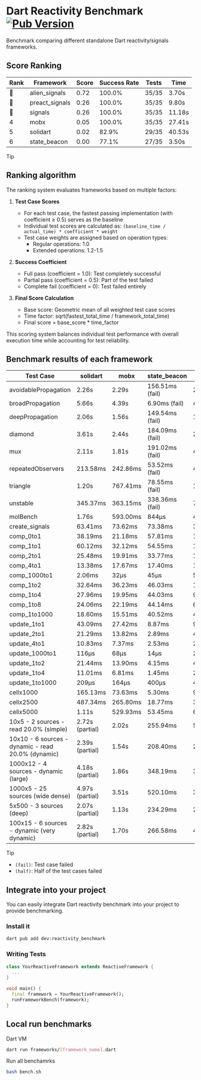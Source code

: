 # Dart Reactivity Benchmark [![Pub Version](https://img.shields.io/pub/v/reactivity_benchmark)](https://pub.dev/packages/reactivity_benchmark)

Benchmark comparing different standalone Dart reactivity/signals frameworks.

## Score Ranking

<!-- ranking start -->
| Rank | Framework | Score | Success Rate | Tests | Time |
|------|-----------|-------|--------------|-------|------|
| 🥇 | alien_signals | 0.72 | 100.0% | 35/35 | 3.70s |
| 🥈 | preact_signals | 0.26 | 100.0% | 35/35 | 9.80s |
| 🥉 | signals | 0.26 | 100.0% | 35/35 | 11.18s |
| 4 | mobx | 0.05 | 100.0% | 35/35 | 27.41s |
| 5 | solidart | 0.02 | 82.9% | 29/35 | 40.53s |
| 6 | state_beacon | 0.00 | 77.1% | 27/35 | 3.50s |

<!-- ranking end -->

> [!TIP]
> ## Ranking algorithm
>
> The ranking system evaluates frameworks based on multiple factors:
>
> 1. **Test Case Scores**
>    - For each test case, the fastest passing implementation (with coefficient ≥ 0.5) serves as the baseline
>    - Individual test scores are calculated as: `(baseline_time / actual_time) * coefficient * weight`
>    - Test case weights are assigned based on operation types:
>      - Regular operations: 1.0
>      - Extended operations: 1.2-1.5
>
> 2. **Success Coefficient**
>    - Full pass (coefficient = 1.0): Test completely successful
>    - Partial pass (coefficient = 0.5): Part of the test failed
>    - Complete fail (coefficient = 0): Test failed entirely
>
> 3. **Final Score Calculation**
>    - Base score: Geometric mean of all weighted test case scores
>    - Time factor: sqrt(fastest_total_time / framework_total_time)
>    - Final score = base_score * time_factor
>
> This scoring system balances individual test performance with overall execution time while accounting for test reliability.

## Benchmark results of each framework

<!-- test-case start -->
| Test Case | solidart | mobx | state_beacon | signals | alien_signals | preact_signals |
|---|---|---|---|---|---|---|
| avoidablePropagation | 2.26s | 2.29s | 156.51ms (fail) | 210.46ms | 188.18ms | 213.77ms |
| broadPropagation | 5.66s | 4.39s | 6.90ms (fail) | 454.36ms | 346.41ms | 456.89ms |
| deepPropagation | 2.06s | 1.56s | 149.54ms (fail) | 167.28ms | 126.14ms | 174.01ms |
| diamond | 3.61s | 2.44s | 184.09ms (fail) | 281.68ms | 236.49ms | 288.52ms |
| mux | 2.11s | 1.81s | 191.02ms (fail) | 410.34ms | 375.04ms | 386.92ms |
| repeatedObservers | 213.58ms | 242.86ms | 53.52ms (fail) | 44.95ms | 43.81ms | 40.94ms |
| triangle | 1.20s | 767.41ms | 78.55ms (fail) | 103.36ms | 84.82ms | 99.64ms |
| unstable | 345.37ms | 363.15ms | 338.36ms (fail) | 78.05ms | 60.87ms | 69.00ms |
| molBench | 1.76s | 593.00ms | 844μs | 486.03ms | 487.14ms | 483.57ms |
| create_signals | 63.41ms | 73.62ms | 73.38ms | 30.06ms | 20.96ms | 4.77ms |
| comp_0to1 | 38.19ms | 21.18ms | 57.81ms | 14.80ms | 5.04ms | 18.17ms |
| comp_1to1 | 60.12ms | 32.12ms | 54.55ms | 18.59ms | 11.34ms | 15.82ms |
| comp_2to1 | 25.48ms | 19.91ms | 33.77ms | 11.66ms | 14.58ms | 8.77ms |
| comp_4to1 | 13.38ms | 17.67ms | 17.40ms | 1.94ms | 1.74ms | 13.28ms |
| comp_1000to1 | 2.06ms | 32μs | 45μs | 5μs | 13μs | 4μs |
| comp_1to2 | 32.64ms | 36.23ms | 46.03ms | 16.12ms | 10.21ms | 27.70ms |
| comp_1to4 | 27.96ms | 19.95ms | 44.03ms | 9.74ms | 7.13ms | 19.82ms |
| comp_1to8 | 24.06ms | 22.19ms | 44.14ms | 6.92ms | 3.72ms | 8.72ms |
| comp_1to1000 | 18.60ms | 15.51ms | 40.52ms | 4.75ms | 3.67ms | 6.56ms |
| update_1to1 | 43.09ms | 27.42ms | 8.87ms | 9.62ms | 4.39ms | 8.81ms |
| update_2to1 | 21.29ms | 13.82ms | 2.89ms | 4.68ms | 4.23ms | 4.43ms |
| update_4to1 | 10.83ms | 7.37ms | 2.53ms | 2.33ms | 1.10ms | 2.21ms |
| update_1000to1 | 116μs | 68μs | 14μs | 23μs | 11μs | 21μs |
| update_1to2 | 21.44ms | 13.90ms | 4.15ms | 4.72ms | 2.18ms | 4.54ms |
| update_1to4 | 11.01ms | 6.81ms | 1.45ms | 2.34ms | 1.09ms | 2.20ms |
| update_1to1000 | 209μs | 164μs | 400μs | 45μs | 28μs | 446μs |
| cellx1000 | 165.13ms | 73.63ms | 5.30ms | 9.54ms | 9.43ms | 9.48ms |
| cellx2500 | 487.34ms | 265.80ms | 18.77ms | 31.18ms | 19.87ms | 25.44ms |
| cellx5000 | 1.11s | 529.93ms | 53.45ms | 64.85ms | 43.72ms | 67.75ms |
| 10x5 - 2 sources - read 20.0% (simple) | 2.72s (partial) | 2.02s | 255.94ms | 505.66ms | 233.08ms | 434.69ms |
| 10x10 - 6 sources - dynamic - read 20.0% (dynamic) | 2.39s (partial) | 1.54s | 208.40ms | 289.28ms | 183.73ms | 274.07ms |
| 1000x12 - 4 sources - dynamic (large) | 4.18s (partial) | 1.86s | 348.19ms | 3.68s | 292.31ms | 3.42s |
| 1000x5 - 25 sources (wide dense) | 4.97s (partial) | 3.51s | 520.10ms | 3.51s | 415.00ms | 2.53s |
| 5x500 - 3 sources (deep) | 2.07s (partial) | 1.13s | 234.29ms | 228.54ms | 196.57ms | 231.61ms |
| 100x15 - 6 sources - dynamic (very dynamic) | 2.82s (partial) | 1.70s | 266.58ms | 482.08ms | 267.85ms | 449.06ms |

<!-- test-case end -->

> [!TIP]
> - `(fail)`: Test case failed
> - `(half)`: Half of the test cases failed

## Integrate into your project

You can easily integrate Dart reactivity benchmark into your project to provide benchmarking.

### Install it

```bash
dart pub add dev:reactivity_benchmark
```

### Writing Tests

```dart
class YourReactiveFramework extends ReactiveFramework {
  ...
}

void main() {
  final framework = YourReactiveFramework();
  runFrameworkBench(framework);
}
```

## Local run benchmarks

Dart VM
```bash
dart run frameworks/[framework_name].dart
```

Run all benchamrks
```bash
bash bench.sh
```
